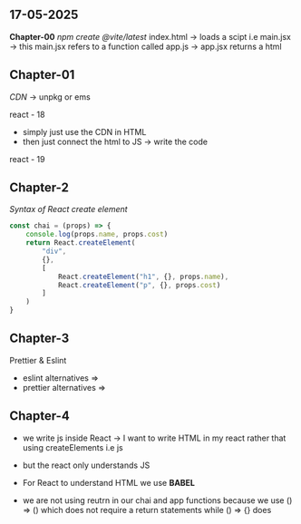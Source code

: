 ## 17-05-2025

**Chapter-00**
*npm create @vite/latest*
index.html -> loads a scipt i.e main.jsx -> this main.jsx refers to a function called app.js -> app.jsx returns a html

## Chapter-01
*CDN* -> unpkg or ems

react - 18
- simply just use the CDN in HTML
- then just connect the html to JS -> write the code

react - 19

## Chapter-2 
*Syntax of React create element*

```js
const chai = (props) => {
    console.log(props.name, props.cost)
    return React.createElement(
        "div",
        {},
        [
            React.createElement("h1", {}, props.name),
            React.createElement("p", {}, props.cost)
        ]
    )
}
```

## Chapter-3
Prettier & Eslint
- eslint alternatives =>
- prettier alternatives => 

## Chapter-4
- we write js inside React -> I want to write HTML in my react rather that using createElements i.e js

- but the react only understands JS

- For React to understand HTML we use **BABEL**

- we are not using reutrn in our chai and app functions because we use () => () which does not require a return statements while () => {} does